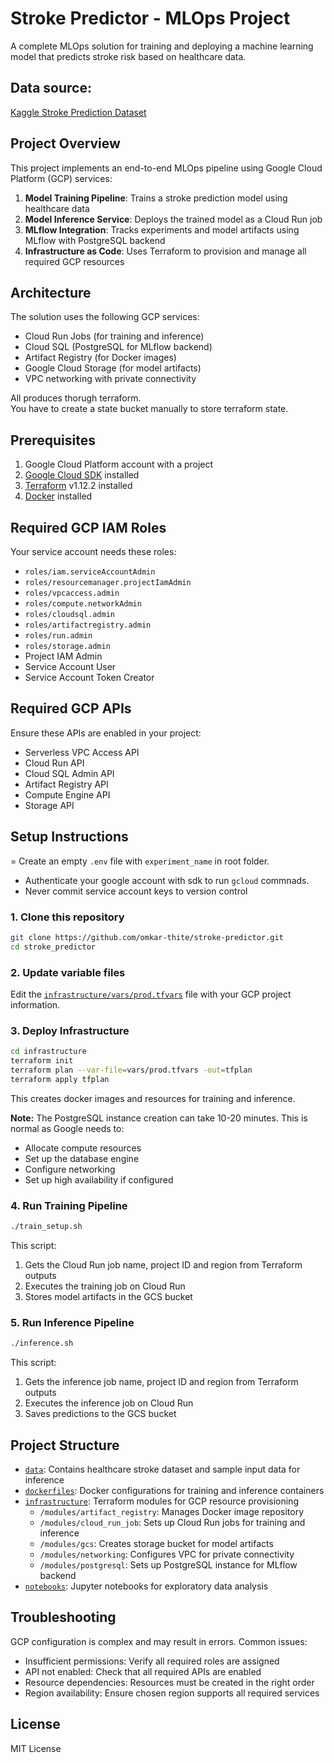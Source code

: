 # Stroke Predictor - MLOps Project

A complete MLOps solution for training and deploying a machine learning model that predicts stroke risk based on healthcare data.

## Data source:  
[Kaggle Stroke Prediction Dataset](https://www.kaggle.com/datasets/fedesoriano/stroke-prediction-dataset/data)

## Project Overview

This project implements an end-to-end MLOps pipeline using Google Cloud Platform (GCP) services:

1. **Model Training Pipeline**: Trains a stroke prediction model using healthcare data
2. **Model Inference Service**: Deploys the trained model as a Cloud Run job
3. **MLflow Integration**: Tracks experiments and model artifacts using MLflow with PostgreSQL backend
4. **Infrastructure as Code**: Uses Terraform to provision and manage all required GCP resources

## Architecture

The solution uses the following GCP services:

- Cloud Run Jobs (for training and inference)
- Cloud SQL (PostgreSQL for MLflow backend)
- Artifact Registry (for Docker images)
- Google Cloud Storage (for model artifacts)
- VPC networking with private connectivity

All produces thorugh terraform.  
You have to create a state bucket manually to store terraform state.

## Prerequisites

1. Google Cloud Platform account with a project
2. [Google Cloud SDK](https://cloud.google.com/sdk/docs/install) installed
3. [Terraform](https://www.terraform.io/downloads.html) v1.12.2 installed
4. [Docker](https://docs.docker.com/get-docker/) installed

## Required GCP IAM Roles

Your service account needs these roles:
- `roles/iam.serviceAccountAdmin`
- `roles/resourcemanager.projectIamAdmin`
- `roles/vpcaccess.admin`
- `roles/compute.networkAdmin`
- `roles/cloudsql.admin`
- `roles/artifactregistry.admin`
- `roles/run.admin`
- `roles/storage.admin`
- Project IAM Admin
- Service Account User
- Service Account Token Creator

## Required GCP APIs

Ensure these APIs are enabled in your project:
- Serverless VPC Access API
- Cloud Run API
- Cloud SQL Admin API
- Artifact Registry API
- Compute Engine API
- Storage API

## Setup Instructions

= Create an empty `.env` file with `experiment_name` in root folder.  
- Authenticate your google account with sdk to run `gcloud` commnads. 
- Never commit service account keys to version control

### 1. Clone this repository
```bash
git clone https://github.com/omkar-thite/stroke-predictor.git
cd stroke_predictor
```

### 2. Update variable files
Edit the [`infrastructure/vars/prod.tfvars`](infrastructure/vars/vars_template.txt) file with your GCP project information.

### 3. Deploy Infrastructure

```bash
cd infrastructure
terraform init
terraform plan --var-file=vars/prod.tfvars -out=tfplan
terraform apply tfplan
```
This creates docker images and resources for training and inference.  

**Note:** The PostgreSQL instance creation can take 10-20 minutes. This is normal as Google needs to:
- Allocate compute resources
- Set up the database engine
- Configure networking
- Set up high availability if configured

### 4. Run Training Pipeline

```bash
./train_setup.sh
```

This script:
1. Gets the Cloud Run job name, project ID and region from Terraform outputs
2. Executes the training job on Cloud Run
3. Stores model artifacts in the GCS bucket

### 5. Run Inference Pipeline

```bash
./inference.sh
```

This script:
1. Gets the inference job name, project ID and region from Terraform outputs
2. Executes the inference job on Cloud Run
3. Saves predictions to the GCS bucket

## Project Structure

- [`data`](data): Contains healthcare stroke dataset and sample input data for inference
- [`dockerfiles`](dockerfiles): Docker configurations for training and inference containers
- [`infrastructure`](infrastructure): Terraform modules for GCP resource provisioning
  - `/modules/artifact_registry`: Manages Docker image repository
  - `/modules/cloud_run_job`: Sets up Cloud Run jobs for training and inference
  - `/modules/gcs`: Creates storage bucket for model artifacts
  - `/modules/networking`: Configures VPC for private connectivity
  - `/modules/postgresql`: Sets up PostgreSQL instance for MLflow backend
- [`notebooks`](notebooks): Jupyter notebooks for exploratory data analysis

## Troubleshooting

GCP configuration is complex and may result in errors. Common issues:
- Insufficient permissions: Verify all required roles are assigned
- API not enabled: Check that all required APIs are enabled
- Resource dependencies: Resources must be created in the right order
- Region availability: Ensure chosen region supports all required services

## License

MIT License
